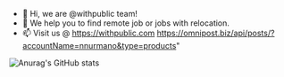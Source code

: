 - 👋 Hi, we are @withpublic team!
- 💞️ We help you to find remote job or jobs with relocation.
- 📫 Visit us @ https://withpublic.com
https://omnipost.biz/api/posts/?accountName=nnurmano&type=products"

![Anurag's GitHub stats](https://github-readme-stats.vercel.app/api?username=anuraghazra&count_private=true)

<!---
withpublic/withpublic is a ✨ special ✨ repository because its `README.md` (this file) appears on your GitHub profile.
You can click the Preview link to take a look at your changes.
--->
